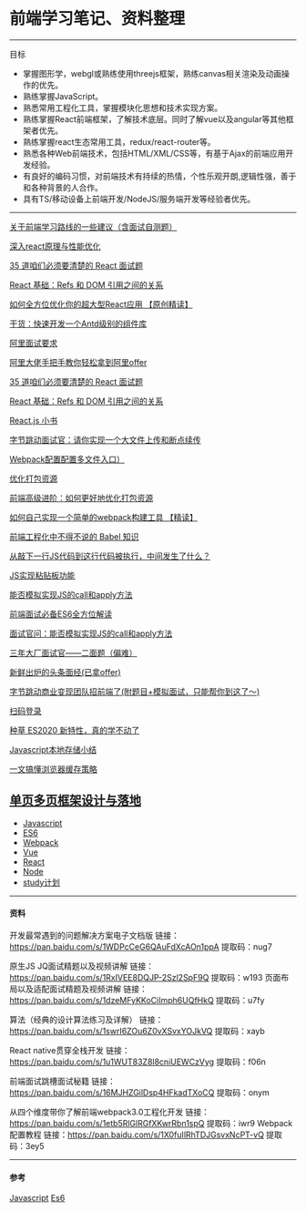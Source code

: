 # 前端学习笔记、资料整理



---


目标

- 掌握图形学，webgl或熟练使用threejs框架，熟练canvas相关渲染及动画操作的优先。
- 熟练掌握JavaScript。
- 熟悉常用工程化工具，掌握模块化思想和技术实现方案。
- 熟练掌握React前端框架，了解技术底层。同时了解vue以及angular等其他框架者优先。
- 熟练掌握react生态常用工具，redux/react-router等。
- 熟悉各种Web前端技术，包括HTML/XML/CSS等，有基于Ajax的前端应用开发经验。
- 有良好的编码习惯，对前端技术有持续的热情，个性乐观开朗,逻辑性强，善于和各种背景的人合作。
- 具有TS/移动设备上前端开发/NodeJS/服务端开发等经验者优先。

---
[关于前端学习路线的一些建议（含面试自测题）](https://mp.weixin.qq.com/s/KZ6BRfaLOQ0akQvnFvtZHw)

[深入react原理与性能优化](https://mp.weixin.qq.com/s/y5C0i34dOKUe8xCxxKusIQ)

[35 道咱们必须要清楚的 React 面试题](https://www.toutiao.com/a6755977669386437123/?tt_from=weixin&utm_campaign=client_share&wxshare_count=1&timestamp=1582956452&app=news_article&utm_source=weixin&utm_medium=toutiao_ios&req_id=202002291407310101290351342DC88A7F&group_id=6755977669386437123)

[React 基础：Refs 和 DOM 引用之间的关系](https://www.toutiao.com/a6798161862249677315/?tt_from=weixin&utm_campaign=client_share&wxshare_count=1&timestamp=1582903719&app=news_article&utm_source=weixin&utm_medium=toutiao_ios&req_id=20200228232838010130036150011C2C58&group_id=6798161862249677315)

[如何全方位优化你的超大型React应用 【原创精读】](https://mp.weixin.qq.com/s/OwIax6DckFcUuZxE5K6XEQ)

[干货：快速开发一个Antd级别的组件库](https://mp.weixin.qq.com/s/KnMO5JiLfb465Ca1vf6mYA)

[阿里面试要求](https://mp.weixin.qq.com/s/JVEKNLXVxp4TwfMUR3u_WQ)

[阿里大佬手把手教你轻松拿到阿里offer](https://mp.weixin.qq.com/s/vrVWIEh-8q-OL8_QIi9CGg)

[35 道咱们必须要清楚的 React 面试题](https://www.toutiao.com/a6755977669386437123/?tt_from=weixin&utm_campaign=client_share&wxshare_count=1&timestamp=1582956452&app=news_article&utm_source=weixin&utm_medium=toutiao_ios&req_id=202002291407310101290351342DC88A7F&group_id=6755977669386437123)

[React 基础：Refs 和 DOM 引用之间的关系](https://www.toutiao.com/a6798161862249677315/?tt_from=weixin&utm_campaign=client_share&wxshare_count=1&timestamp=1582903719&app=news_article&utm_source=weixin&utm_medium=toutiao_ios&req_id=20200228232838010130036150011C2C58&group_id=6798161862249677315)

[React.js 小书](http://huziketang.mangojuice.top/books/react/)

[字节跳动面试官：请你实现一个大文件上传和断点续传](https://mp.weixin.qq.com/s/xabsRAsBDoPfbRytAPikGA)

[Webpack配置配置多文件入口）](https://www.jianshu.com/p/c915685b5c88)

[优化打包资源](https://segmentfault.com/a/1190000021831705)

[前端高级进阶：如何更好地优化打包资源](https://mp.weixin.qq.com/s/NM7udqlmsGh2KzMmuo-4Ew)

[如何自己实现一个简单的webpack构建工具 【精读】](https://mp.weixin.qq.com/s/ofQfNbO28wPxoEANtdJqsw)

[前端工程化中不得不说的 Babel 知识](https://mp.weixin.qq.com/s/OA2H-ybMSsuS9gBGI5yLQQ)

[从敲下一行JS代码到这行代码被执行，中间发生了什么？](https://mp.weixin.qq.com/s/SLXioAzI-0QrOukSJb6irw)

[JS实现粘贴板功能](https://mp.weixin.qq.com/s/uoCIyGF92b0u51VuFqmj_g)

[能否模拟实现JS的call和apply方法](https://mp.weixin.qq.com/s/KbJrfDzDujl2jIX4mYB-6w)

[前端面试必备ES6全方位解读](https://mp.weixin.qq.com/s/5-8KOv210ji5d_Dq_pq6cw)

[面试官问：能否模拟实现JS的call和apply方法](https://mp.weixin.qq.com/s/17HqvnR4o8Zo1SuWDIzSXQ)

[三年大厂面试官——二面题（偏难）](https://mp.weixin.qq.com/s/bTewcTE3yCN6FGRn9MzHAw)

[新鲜出炉的头条面经(已拿offer)](https://mp.weixin.qq.com/s/JtdWPnRYxNKawXJm5HeW0w)

[字节跳动商业变现团队招前端了(附题目+模拟面试，只能帮你到这了～)](https://mp.weixin.qq.com/s/N77kis0fF-C-NsZldr-vAg)

[扫码登录](https://mp.weixin.qq.com/s/gA0JQp4j2ym9qOyQkC3qkA)

[种草 ES2020 新特性，真的学不动了](https://mp.weixin.qq.com/s/uCh_-INv0E2UzS_mMAa0SA)

[Javascript本地存储小结](https://mp.weixin.qq.com/s/Di2SFo1ZZ-vKwsBnAA8yPg)

[一文搞懂浏览器缓存策略](https://mp.weixin.qq.com/s/j83w5ejh4jAwivuINN9BFw)

[单页多页框架设计与落地](https://mp.weixin.qq.com/s/mhoRDgbjHDGjitEoYYJh7g)
----
- <a href="/Guide/Javascript/异步问题大全.html">Javascript</a>
- <a href="/Guide/Javascript/变量声明.html">ES6</a>
- <a href="/Guide/_Webpack/Webpack01.html">Webpack</a>
- <a href="/Guide/Vue/Day1_READE.html">Vue</a>
- <a href="/Guide/React/creat-react-app.html">React</a>
- <a href="/Guide/Node/node.html">Node</a>
- <a href="/Guide/Study/study.html">study计划</a>

---
#### 资料

开发最常遇到的问题解决方案电子文档版
链接：https://pan.baidu.com/s/1WDPcCeG6QAuFdXcAOn1ppA 
提取码：nug7 


原生JS JQ面试精题以及视频讲解
链接：https://pan.baidu.com/s/1RxIVEE8DQJP-2Szl2SpF9Q 
提取码：w193 
页面布局以及适配面试精题及视频讲解
链接：https://pan.baidu.com/s/1dzeMFyKKoCiImph6UQfHkQ 
提取码：u7fy 


算法（经典的设计算法练习及详解）
链接：https://pan.baidu.com/s/1swrI6ZOu6Z0vXSvxYOJkVQ 
提取码：xayb 

React native贯穿全栈开发
链接：https://pan.baidu.com/s/1u1WUT83Z8l8cniUEWCzVyg 
提取码：f06n 


前端面试跳槽面试秘籍
链接：https://pan.baidu.com/s/16MJHZGilDsp4HFkadTXoCQ 
提取码：onym 


从四个维度带你了解前端webpack3.0工程化开发
链接：https://pan.baidu.com/s/1etb5RlGlRGfXKwrRbn1spQ 
提取码：iwr9 
Webpack配置教程
链接：https://pan.baidu.com/s/1X0fuIlRhTDJGsvxNcPT-vQ 
提取码：3ey5 

---

#### 参考
[Javascript](https://wangdoc.com/)
[Es6](https://es6.ruanyifeng.com/)